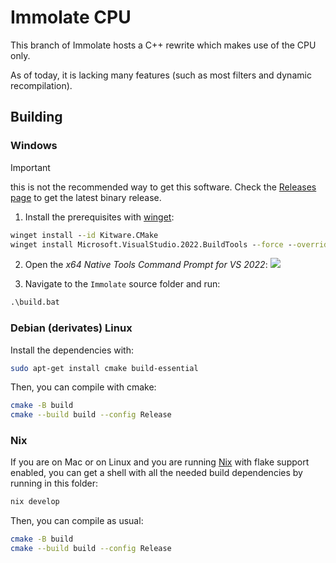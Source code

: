 # Immolate CPU

This branch of Immolate hosts a C++ rewrite which makes use of the CPU only.

As of today, it is lacking many features (such as most filters and dynamic recompilation).

## Building

### Windows

> [!IMPORTANT]
> this is not the recommended way to get this software. Check the [Releases page](https://github.com/MathIsFun0/Immolate/releases) to get the latest binary release.

1. Install the prerequisites with [winget](https://winget.run):
```bat
winget install --id Kitware.CMake
winget install Microsoft.VisualStudio.2022.BuildTools --force --override "--wait --passive --add Microsoft.VisualStudio.Workload.VCTools --add Microsoft.VisualStudio.Component.VC.Tools.x86.x64 --add Microsoft.VisualStudio.Component.Windows11SDK.22000"
```
2. Open the _x64 Native Tools Command Prompt for VS 2022_:
![](https://i.sstatic.net/6lSCI.png)

3. Navigate to the `Immolate` source folder and run:
```bat
.\build.bat
```

### Debian (derivates) Linux
Install the dependencies with:
```bash
sudo apt-get install cmake build-essential
```
Then, you can compile with cmake:
```bash
cmake -B build
cmake --build build --config Release
```

### Nix
If you are on Mac or on Linux and you are running [Nix](https://nixos.org/) with flake support enabled, you can get a shell with all the needed build dependencies by running in this folder:
```bash
nix develop
```

Then, you can compile as usual:
```bash
cmake -B build
cmake --build build --config Release
```